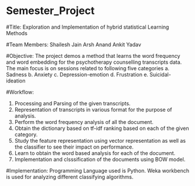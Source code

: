 # Semester_Project
#Title:
Exploration and Implementation of hybrid statistical Learning Methods

#Team Members:
Shailesh Jain
Arsh Anand
Ankit Yadav

#Objective:
The project demos a method that learns the word frequency and word embedding for the psychotherapy counselling transcripts data.
The main focus is on sessions related to following five categories
	a. Sadness
	b. Anxiety
	c. Depression-emotion
	d. Frustration
	e. Suicidal-ideation

#Workflow:
1. Processing and Parsing of the given transcripts.
2. Representation of transcripts in various format for the purpose of analysis.
3. Perform the word frequency analysis of all the document.
4. Obtain the dictionary based on tf-idf ranking based on each of the given category.
5. Study the feature representation using vector representation as well as the classifier to see their impact on performance.
6. Learn to obtain the word based analysis for each of the document.
7. Implementation and clsssification of the documents using BOW model.

#Implementation:
Programming Language used is Python.
Weka workbench is used for analyzing different classifying algorithms.